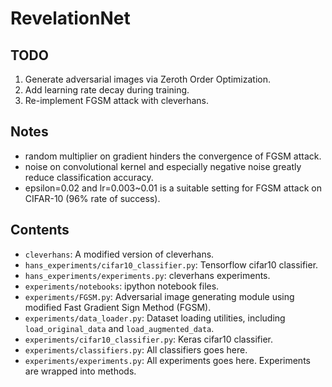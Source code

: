 # RevelationNet

## TODO
1. Generate adversarial images via Zeroth Order Optimization. 
2. Add learning rate decay during training.
3. Re-implement FGSM attack with cleverhans.

## Notes
- random multiplier on gradient hinders the convergence of FGSM attack.
- noise on convolutional kernel and especially negative noise greatly reduce classification accuracy.
- epsilon=0.02 and lr=0.003~0.01 is a suitable setting for FGSM attack on CIFAR-10 (96% rate of success).

## Contents
- `cleverhans`: A modified version of cleverhans.
- `hans_experiments/cifar10_classifier.py`: Tensorflow cifar10 classifier.
- `hans_experiments/experiments.py`: cleverhans experiments.
- `experiments/notebooks`: ipython notebook files.
- `experiments/FGSM.py`: Adversarial image generating module using modified Fast Gradient Sign Method (FGSM).
- `experiments/data_loader.py`: Dataset loading utilities, including `load_original_data` and `load_augmented_data`.
- `experiments/cifar10_classifier.py`: Keras cifar10 classifier.
- `experiments/classifiers.py`: All classifiers goes here.
- `experiments/experiments.py`: All experiments goes here. Experiments are wrapped into methods.
